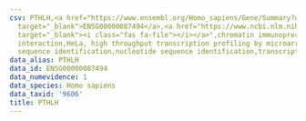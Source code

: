 ```yaml
---
csv: PTHLH,<a href="https://www.ensembl.org/Homo_sapiens/Gene/Summary?db=core;g=ENSG00000087494"
  target="_blank">ENSG00000087494</a>,<a href="https://www.ncbi.nlm.nih.gov/pubmed/17216044"
  target="_blank"><i class="fas fa-file"></i></a>",chromatin immunoprecipitation assay,direct
  interaction,HeLa, high throughput transcription profiling by microarray,nucleotide
  sequence identification,nucleotide sequence identification,transcriptional regulation,
data_alias: PTHLH
data_id: ENSG00000087494
data_numevidence: 1
data_species: Homo sapiens
data_taxid: '9606'
title: PTHLH
---
```


